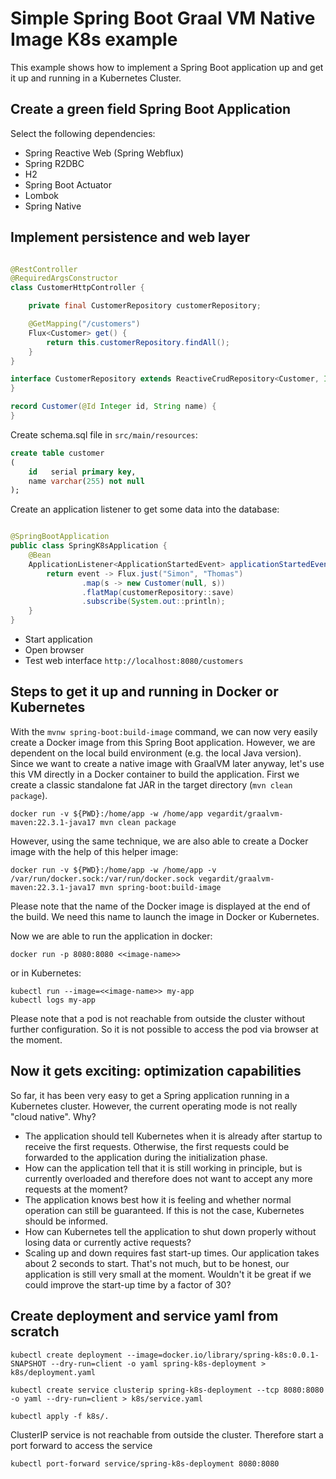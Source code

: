 # Simple Spring Boot Graal VM Native Image K8s example

This example shows how to implement a Spring Boot application up and get it up and running in a Kubernetes Cluster.

## Create a green field Spring Boot Application

Select the following dependencies:

- Spring Reactive Web (Spring Webflux)
- Spring R2DBC
- H2
- Spring Boot Actuator
- Lombok
- Spring Native

## Implement persistence and web layer

```java

@RestController
@RequiredArgsConstructor
class CustomerHttpController {

    private final CustomerRepository customerRepository;

    @GetMapping("/customers")
    Flux<Customer> get() {
        return this.customerRepository.findAll();
    }
}

interface CustomerRepository extends ReactiveCrudRepository<Customer, Integer> {
}

record Customer(@Id Integer id, String name) {
}
```

Create schema.sql file in `src/main/resources`:

```sql
create table customer
(
    id   serial primary key,
    name varchar(255) not null
);
```

Create an application listener to get some data into the database:

```java

@SpringBootApplication
public class SpringK8sApplication {
    @Bean
    ApplicationListener<ApplicationStartedEvent> applicationStartedEventApplicationListener(CustomerRepository customerRepository) {
        return event -> Flux.just("Simon", "Thomas")
                .map(s -> new Customer(null, s))
                .flatMap(customerRepository::save)
                .subscribe(System.out::println);
    }
}
```

- Start application
- Open browser
- Test web interface `http://localhost:8080/customers`

## Steps to get it up and running in Docker or Kubernetes

With the `mvnw spring-boot:build-image` command, we can now very easily create a Docker image from this Spring Boot
application.
However, we are dependent on the local build environment (e.g. the local Java version).
Since we want to create a native image with GraalVM later anyway, let's use this VM directly in a Docker container to
build the application.
First we create a classic standalone fat JAR in the target directory (`mvn clean package`).

```shell
docker run -v ${PWD}:/home/app -w /home/app vegardit/graalvm-maven:22.3.1-java17 mvn clean package
```

However, using the same technique, we are also able to create a Docker image with the help of this helper image:

```shell
docker run -v ${PWD}:/home/app -w /home/app -v /var/run/docker.sock:/var/run/docker.sock vegardit/graalvm-maven:22.3.1-java17 mvn spring-boot:build-image
```

Please note that the name of the Docker image is displayed at the end of the build. We need this name to launch the
image in Docker or Kubernetes.

Now we are able to run the application in docker:

```shell
docker run -p 8080:8080 <<image-name>>
```

or in Kubernetes:

```shell
kubectl run --image=<<image-name>> my-app
kubectl logs my-app
```

Please note that a pod is not reachable from outside the cluster without further configuration. So it is not possible
to access the pod via browser at the moment.

## Now it gets exciting: optimization capabilities

So far, it has been very easy to get a Spring application running in a Kubernetes cluster. However, the current
operating mode is not really "cloud native". Why?

- The application should tell Kubernetes when it is already after startup to receive the first requests. Otherwise,
  the first requests could be forwarded to the application during the initialization phase.
- How can the application tell that it is still working in principle, but is currently overloaded and therefore
  does not want to accept any more requests at the moment?
- The application knows best how it is feeling and whether normal operation can still be guaranteed.
  If this is not the case, Kubernetes should be informed.
- How can Kubernetes tell the application to shut down properly without losing data or currently active requests?
- Scaling up and down requires fast start-up times. Our application takes about 2 seconds to start. That's not much,
  but to be honest, our application is still very small at the moment. Wouldn't it be great if we could improve the
  start-up time by a factor of 30?

## Create deployment and service yaml from scratch

```shell
kubectl create deployment --image=docker.io/library/spring-k8s:0.0.1-SNAPSHOT --dry-run=client -o yaml spring-k8s-deployment > k8s/deployment.yaml
```

```shell
kubectl create service clusterip spring-k8s-deployment --tcp 8080:8080 -o yaml --dry-run=client > k8s/service.yaml
```

```shell
kubectl apply -f k8s/.
```

ClusterIP service is not reachable from outside the cluster. Therefore start a port forward to access the service

```shell
kubectl port-forward service/spring-k8s-deployment 8080:8080
```
